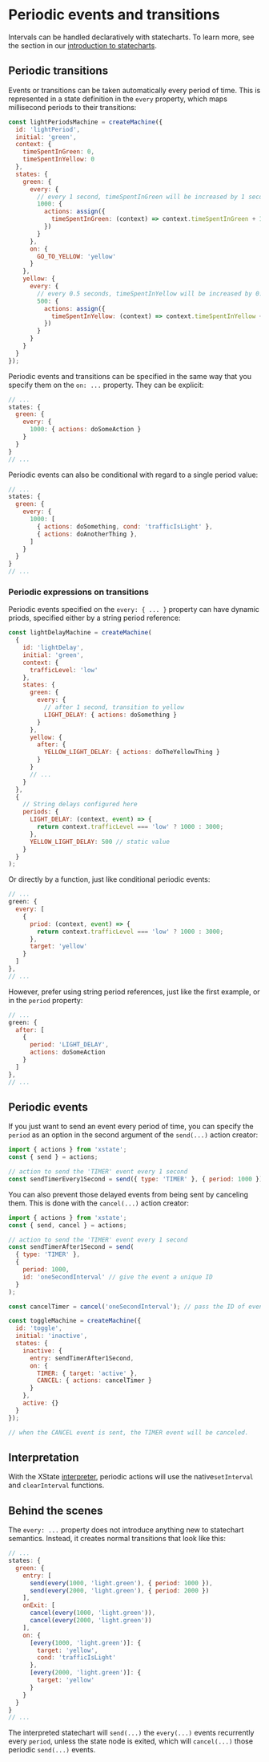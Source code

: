 # Periodic events and transitions

Intervals can be handled declaratively with statecharts. To learn more, see the section in our [introduction to statecharts](./introduction-to-state-machines-and-statecharts/index.md#delayed-transitions).

## Periodic transitions

Events or transitions can be taken automatically every period of time. This is represented in a state definition in the `every` property, which maps millisecond periods to their transitions:

```js
const lightPeriodsMachine = createMachine({
  id: 'lightPeriod',
  initial: 'green',
  context: {
    timeSpentInGreen: 0,
    timeSpentInYellow: 0
  },
  states: {
    green: {
      every: {
        // every 1 second, timeSpentInGreen will be increased by 1 second
        1000: {
          actions: assign({
            timeSpentInGreen: (context) => context.timeSpentInGreen + 1
          })
        }
      },
      on: {
        GO_TO_YELLOW: 'yellow'
      }
    },
    yellow: {
      every: {
        // every 0.5 seconds, timeSpentInYellow will be increased by 0.5 seconds
        500: {
          actions: assign({
            timeSpentInYellow: (context) => context.timeSpentInYellow + 0.5
          })
        }
      }
    }
  }
});
```

Periodic events and transitions can be specified in the same way that you specify them on the `on: ...` property. They can be explicit:

```js
// ...
states: {
  green: {
    every: {
      1000: { actions: doSomeAction }
    }
  }
}
// ...
```

Periodic events can also be conditional with regard to a single period value:

```js
// ...
states: {
  green: {
    every: {
      1000: [
        { actions: doSomething, cond: 'trafficIsLight' },
        { actions: doAnotherThing },
      ]
    }
  }
}
// ...
```

### Periodic expressions on transitions <Badge text="4.4+" />

Periodic events specified on the `every: { ... }` property can have dynamic priods, specified either by a string period reference:

```js
const lightDelayMachine = createMachine(
  {
    id: 'lightDelay',
    initial: 'green',
    context: {
      trafficLevel: 'low'
    },
    states: {
      green: {
        every: {
          // after 1 second, transition to yellow
          LIGHT_DELAY: { actions: doSomething }
        }
      },
      yellow: {
        after: {
          YELLOW_LIGHT_DELAY: { actions: doTheYellowThing }
        }
      }
      // ...
    }
  },
  {
    // String delays configured here
    periods: {
      LIGHT_DELAY: (context, event) => {
        return context.trafficLevel === 'low' ? 1000 : 3000;
      },
      YELLOW_LIGHT_DELAY: 500 // static value
    }
  }
);
```

Or directly by a function, just like conditional periodic events:

```js
// ...
green: {
  every: [
    {
      priod: (context, event) => {
        return context.trafficLevel === 'low' ? 1000 : 3000;
      },
      target: 'yellow'
    }
  ]
},
// ...
```

However, prefer using string period references, just like the first example, or in the `period` property:

```js
// ...
green: {
  after: [
    {
      period: 'LIGHT_DELAY',
      actions: doSomeAction
    }
  ]
},
// ...
```

## Periodic events

If you just want to send an event every period of time, you can specify the `period` as an option in the second argument of the `send(...)` action creator:

```js
import { actions } from 'xstate';
const { send } = actions;

// action to send the 'TIMER' event every 1 second
const sendTimerEvery1Second = send({ type: 'TIMER' }, { period: 1000 });
```

You can also prevent those delayed events from being sent by canceling them. This is done with the `cancel(...)` action creator:

```js
import { actions } from 'xstate';
const { send, cancel } = actions;

// action to send the 'TIMER' event every 1 second
const sendTimerAfter1Second = send(
  { type: 'TIMER' },
  {
    period: 1000,
    id: 'oneSecondInterval' // give the event a unique ID
  }
);

const cancelTimer = cancel('oneSecondInterval'); // pass the ID of event to cancel

const toggleMachine = createMachine({
  id: 'toggle',
  initial: 'inactive',
  states: {
    inactive: {
      entry: sendTimerAfter1Second,
      on: {
        TIMER: { target: 'active' },
        CANCEL: { actions: cancelTimer }
      }
    },
    active: {}
  }
});

// when the CANCEL event is sent, the TIMER event will be canceled.
```

## Interpretation

With the XState [interpreter](./interpretation.md), periodic actions will use the native`setInterval` and `clearInterval` functions.

## Behind the scenes

The `every: ...` property does not introduce anything new to statechart semantics. Instead, it creates normal transitions that look like this:

```js
// ...
states: {
  green: {
    entry: [
      send(every(1000, 'light.green'), { period: 1000 }),
      send(every(2000, 'light.green'), { period: 2000 })
    ],
    onExit: [
      cancel(every(1000, 'light.green')),
      cancel(every(2000, 'light.green'))
    ],
    on: {
      [every(1000, 'light.green')]: {
        target: 'yellow',
        cond: 'trafficIsLight'
      },
      [every(2000, 'light.green')]: {
        target: 'yellow'
      }
    }
  }
}
// ...
```

The interpreted statechart will `send(...)` the `every(...)` events recurrently every `period`, unless the state node is exited, which will `cancel(...)` those periodic `send(...)` events.
